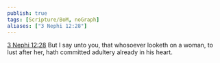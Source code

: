 ```yaml
---
publish: true
tags: [Scripture/BoM, noGraph]
aliases: ["3 Nephi 12:28"]
---
```

[3 Nephi 12:28](https://churchofjesuschrist.org/study/scriptures/bofm/3-ne/12?lang=eng&id=p28#p28) But I say unto you, that whosoever looketh on a woman, to lust after her, hath committed adultery already in his heart.
